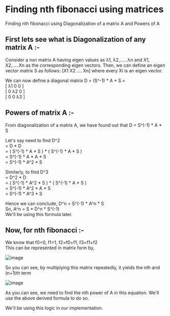 # Finding nth fibonacci using matrices
Finding nth fibonacci using Diagonalization of a matrix A and Powers of A

## First lets see what is Diagonalization of any matrix A :-

Consider a nxn matrix A having eigen values as λ1, λ2,......λn and X1, X2,.....Xn as the corresponding eigen vectors.
Then, we can define an eigen vector matrix S as follows: [X1 X2 ....  Xn] where every Xi is an eigen vector.

We can now define a diagonal matrix D = (S^-1) * A * S = <br>
[ λ1 0 0 ]<br>
[ 0 λ2 0 ]<br>
[ 0 0 λ3 ]<br>

## Powers of matrix A :-

From diagonalization of a matrix A, we have found out that D = S^(-1) * A * S

Let's say need to find D^2 <br>
= D * D <br>
= ( S^(-1) * A * S ) * ( S^(-1) * A * S ) <br>
= S^(-1) * A * A * S <br>
= S^(-1) * A^2 * S <br>

Similarly, to find D^3 <br>
= D^2 * D <br>
= ( S^(-1) * A^2 * S ) * ( S^(-1) * A * S ) <br>
= S^(-1) * A^2 * A * S <br>
= S^(-1) * A^3 * S <br>

Hence we can conclude, D^n = S^(-1) * A^n * S <br>
So,
A^n = S * D^n * S^(-1) <br>
We'll be using this formula later.

## Now, for nth fibonacci :-

We know that f0=0, f1=1, f2=f0+f1, f3=f1+f2 <br>
This can be represented in matrix form by, <br>

![image](https://user-images.githubusercontent.com/118650412/230645911-286e106b-0d10-4a12-864e-162b5aafcbe9.png)

So you can see, by multiplying this matrix repeatedly, it yields the nth and (n+1)th term

![image](https://user-images.githubusercontent.com/118650412/230646072-a7d2c0fe-1d86-4bb2-87bf-f4c1f8a94222.png)

As you can see, we need to find the nth power of A in this equation. We'll use the above derived formula to do so.

We'll be using this logic in our implementation.
